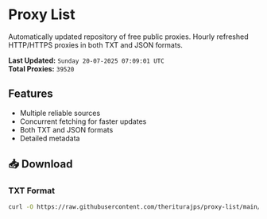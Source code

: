 # Proxy List

Automatically updated repository of free public proxies. Hourly refreshed HTTP/HTTPS proxies in both TXT and JSON formats.

**Last Updated:** `Sunday 20-07-2025 07:09:01 UTC`  
**Total Proxies:** `39520`

## Features
- Multiple reliable sources
- Concurrent fetching for faster updates
- Both TXT and JSON formats
- Detailed metadata

## 📥 Download

### TXT Format
```bash
curl -O https://raw.githubusercontent.com/theriturajps/proxy-list/main/proxies.txt